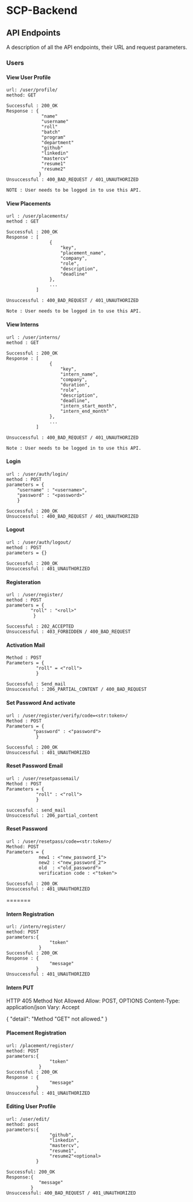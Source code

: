 # SCP-Backend
## API Endpoints
A description of all the API endpoints, their URL and request parameters.
### Users
#### View User Profile
```
url: /user/profile/
method: GET

Successful : 200_OK
Response : {
             "name"
             "username"
             "roll"
             "batch"
             "program"
             "department"
             "github"
             "linkedin"
             "mastercv"
             "resume1"
             "resume2"
            }
Unsuccessful : 400_BAD_REQUEST / 401_UNAUTHORIZED

NOTE : User needs to be logged in to use this API.                         
```
#### View Placements
```
url : /user/placements/
method : GET

Successful : 200_OK
Response : [
                {
                    "key",
                    "placement_name", 
                    "company", 
                    "role", 
                    "description", 
                    "deadline"
                },
                ...
           ]

Unsuccessful : 400_BAD_REQUEST / 401_UNAUTHORIZED

Note : User needs to be logged in to use this API.
```
#### View Interns
```
url : /user/interns/
method : GET

Successful : 200_OK
Response : [
                {
                    "key",
                    "intern_name", 
                    "company", 
                    "duration", 
                    "role", 
                    "description", 
                    "deadline", 
                    "intern_start_month", 
                    "intern_end_month"
                },
                ...
           ]

Unsuccessful : 400_BAD_REQUEST / 401_UNAUTHORIZED

Note : User needs to be logged in to use this API.
```

#### Login
```
url : /user/auth/login/
method : POST
parameters = {
    "username" : "<username>",
    "password" : "<password>"
    }
```
```
Successful : 200_OK
Unsuccessful : 400_BAD_REQUEST / 401_UNAUTHORIZED
```
#### Logout
```
url : /user/auth/logout/
method : POST
parameters = {}
```
```
Successful : 200_OK
Unsuccessful : 401_UNAUTHORIZED
```

#### Registeration
```
url : /user/register/
method : POST
parameters = {
         "roll" : "<roll>"
          }
```
```
Successful : 202_ACCEPTED
Unsuccessful : 403_FORBIDDEN / 400_BAD_REQUEST
```
#### Activation Mail
```
Method : POST
Parameters = {
           "roll" = <"roll">
           }
```
```
Successful : Send_mail
Unsuccessful : 206_PARTIAL_CONTENT / 400_BAD_REQUEST
```
#### Set Password And activate
```
url : /user/register/verify/code=<str:token>/
Method : POST
Parameters = {
          "password" : <"password">
           }
```
```
Successful : 200_OK
Unsuccessful : 401_UNAUTHORIZED
```
#### Reset Password Email
```
url : /user/resetpassemail/
Method : POST
Parameters = {
           "roll" : <"roll">
           }
```
```
successful : send_mail
Unsuccessful : 206_partial_content
```
#### Reset Password
```
url : /user/resetpass/code=<str:token>/
Method: POST
Parameters = {
            new1 : <"new_password_1">
            new2 : <"new_password_2">
            old  : <"old_password">
            verification code : <"token">
```
```
Successful : 200_OK
Unsuccessful : 401_UNAUTHORIZED
``` 
=======
#### Intern Registration
```
url: /intern/register/
method: POST 
parameters:{
                "token"
            }    
Successful : 200_OK
Response : {
                "message"
           }
Unsuccessful : 401_UNAUTHORIZED
```
#### Intern PUT

HTTP 405 Method Not Allowed
Allow: POST, OPTIONS
Content-Type: application/json
Vary: Accept

{
    "detail": "Method \"GET\" not allowed."
}


#### Placement Registration
```
url: /placement/register/
method: POST
parameters:{
                "token"
            }    
Successful : 200_OK
Response : {
                "message"
           }
Unsuccessful : 401_UNAUTHORIZED
```
#### Editing User Profile
```
url: /user/edit/
method: post
parameters:{
                "github",
                "linkedin",
                "mastercv",
                "resume1",
                "resume2"<optional>
           }

Successful: 200_OK
Response:{
            "message"
         }
Unsuccessful: 400_BAD_REQUEST / 401_UNAUTHORIZED
